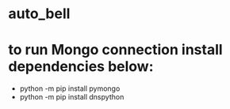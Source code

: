 # auto_bell
# to run Mongo connection install dependencies below:
 - python -m pip install pymongo
 - python -m pip install dnspython